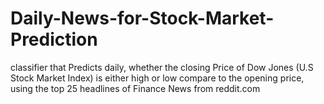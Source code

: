 # Daily-News-for-Stock-Market-Prediction
classifier that Predicts daily, whether the closing Price of Dow Jones (U.S Stock Market Index) is either high or low compare to the opening price, using the top 25 headlines of Finance News from reddit.com
